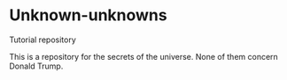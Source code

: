 # Unknown-unknowns
Tutorial repository

This is a repository for the secrets of the universe.  None of them concern Donald Trump.
